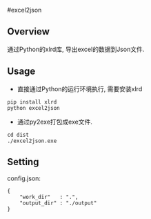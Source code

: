 #excel2json


## Overview

通过Python的xlrd库, 导出excel的数据到Json文件.

## Usage

+ 直接通过Python的运行环境执行, 需要安装xlrd  

```
pip install xlrd
python excel2json
```

+ 通过py2exe打包成exe文件.

```
cd dist
./excel2json.exe
```

## Setting

config.json:
```
{
	"work_dir"   : ".",
	"output_dir" : "./output"
}
```
